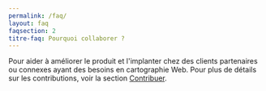 ```yaml
---
permalink: /faq/
layout: faq
faqsection: 2
titre-faq: Pourquoi collaborer ?
---
```



Pour aider à améliorer le produit et l'implanter chez des clients partenaires ou connexes ayant des besoins en cartographie Web. Pour plus de détails sur les contributions, voir la section [Contribuer](/site-web/contribuer).
